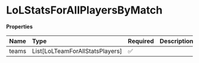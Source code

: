 # LoLStatsForAllPlayersByMatch

**Properties**

| Name  | Type                            | Required | Description |
| :---- | :------------------------------ | :------- | :---------- |
| teams | List[LoLTeamForAllStatsPlayers] | ✅       |             |
